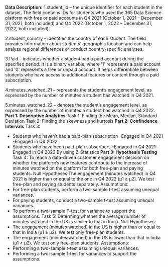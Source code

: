 **Data Description:**
1.student_id – the unique identifier for each student in the dataset. The field contains IDs for students who used the 365 Data Science platform with free or paid accounts in Q4 2021 (October 1, 2021 – December 31, 2021, both included) and Q4 2022 (October 1, 2022 – December 31, 2022, both included).

2.student_country – identifies the country of each student. The field provides information about students’ geographic location and can help analyze regional differences or conduct country-specific analyses.

3.Paid – indicates whether a student had a paid account during the specified period. It is a binary variable, where '1' represents a paid account and '0' represents a free or unpaid account. It helps differentiate between students who have access to additional features or content through a paid subscription.

4.minutes_watched_21 – represents the student’s engagement level, as expressed by the number of minutes a student has watched in Q4 2021.

5.minutes_watched_22 – denotes the student’s engagement level, as expressed by the number of minutes a student has watched in Q4 2022.
**Part 1: Descriptive Analytics**
Task 1: Finding the Mean, Median, Standard Deviation 
Task 2: Finding the skewness and kurtosis
**Part 2: Confindence Intervals**
Task 3: 
* Students who haven’t had a paid-plan subscription
-Engaged in Q4 2021
-Engaged in Q4 2022
* Students who have been paid-plan subscribers
-Engaged in Q4 2021
-Engaged in Q4 2022
By using Z-Statistics
**Part 3: Hypothesis Testing**
Task 4: To reach a data-driven customer engagement decision on whether the platform’s new features contribute to the increase of minutes watched on the platform for both free-plan and paying students.
Null Hypotheses:The engagement (minutes watched) in Q4 2021 is higher than or equal to the one in Q4 2022 (μ1 ≥ μ2). We test free-plan and paying students separately.
Assumptions: 
* For free-plan students, perform a two-sample t-test assuming unequal variances.
* For paying students, conduct a two-sample t-test assuming unequal variances.
* To perform a two-sample F-test for variance to support the assumptions.
Task 5: Determing whether the average number of minutes watched in the US is similer to that in India.
Null Hypotheses: 
* The engagement (minutes watched) in the US is higher than or equal to that in India (μ1 ≥ μ2). We test only free-plan students.
* The engagement (minutes watched) in the US is lower than that in India (μ1 < μ2). We test only free-plan students.
Assumptions:
* Performing a two-sample t-test assuming unequal variances.
* Performing a two-sample f-test for variances to support the assumptions.

